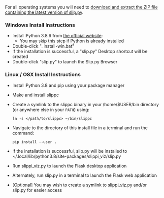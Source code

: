 For all operating systems you will need to [download and extract the ZIP file containing the latest version of slip.py](https://github.com/pcrain/slip.py/archive/master.zip).

### Windows Install Instructions
  - Install Python 3.8.6 from [the official website](https://www.python.org/ftp/python/3.8.6/python-3.8.6-amd64.exe):
    - You may skip this step if Python is already installed
  - Double-click "\_install-win.bat"
  - If the installation is successful, a "slip.py" Desktop shortcut will be created
  - Double-click "slip.py" to launch the Slip.py Browser

### Linux / OSX Install Instructions
  - Install Python 3.8 and pip using your package manager
  - Make and install [slippc](https://github.com/pcrain/slippc)
  - Create a symlink to the slippc binary in your /home/$USER/bin directory (or anywhere else in your `PATH`) using:

    `ln -s </path/to/slippc> ~/bin/slippc`

  - Navigate to the directory of this install file in a terminal and run the command:

    `pip install --user .`

  - If the installation is successful, slip.py will be installed to ~/.local/lib/python3.8/site-packages/slippi_viz/slip.py
  - Run slippi_viz.py to launch the Flask desktop application
  - Alternately, run slip.py in a terminal to launch the Flask web application
  - [Optional] You may wish to create a symlink to slippi_viz.py and/or slip.py for easier access
